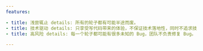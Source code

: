 ```yaml
---
features:

- title: 浅尝辄止 details: 所有的轮子都有可能半途而废。
- title: 技术驱动 details: 只享受写代码带来的体验，不保证技术落地性，同时不追求技术的稳定性和落地可行性。
- title: 高风险 details: 每一个轮子都可能有很多未知的 Bug，团队不负责修复 Bug。 footer: Apache Licensed | Copyright © 2021-present

---
```

